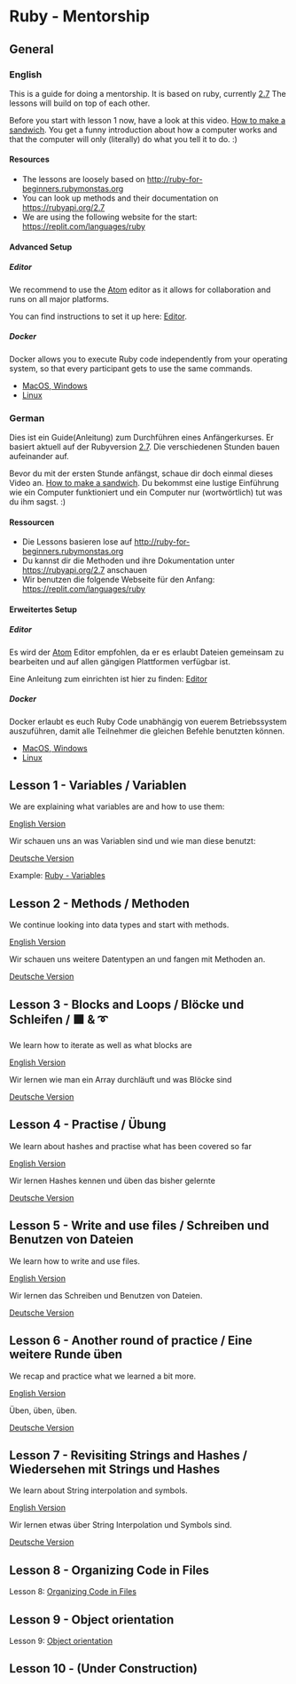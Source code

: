 # Ruby - Mentorship

## General

### English

This is a guide for doing a mentorship. It is based on ruby, currently [2.7](https://rubyapi.org/2.7)
The lessons will build on top of each other.

Before you start with lesson 1 now, have a look at this video.
[How to make a sandwich](https://www.youtube.com/watch?v=U3TsVz_pJf4&t=136s&ab_channel=DigitalDixie).
You get a funny introduction about how a computer works and that the computer will only (literally) do what you tell it to do. :)

#### Resources

* The lessons are loosely based on http://ruby-for-beginners.rubymonstas.org
* You can look up methods and their documentation on https://rubyapi.org/2.7
* We are using the following website for the start: https://replit.com/languages/ruby

#### Advanced Setup

##### Editor

We recommend to use the [Atom](https://atom.io) editor as it allows for collaboration and runs on all major platforms.

You can find instructions to set it up here: [Editor](/setup/editor.md#english).

##### Docker

Docker allows you to execute Ruby code independently from your operating system, so that every participant gets to use the same commands.

- [MacOS, Windows](/setup/docker.md#for-macos-and-windows-user)
- [Linux](/setup/docker.md#for-linux-user)

### German

Dies ist ein Guide(Anleitung) zum Durchführen eines Anfängerkurses. Er basiert aktuell auf der Rubyversion [2.7](https://rubyapi.org/2.7).
Die verschiedenen Stunden bauen aufeinander auf.

Bevor du mit der ersten Stunde anfängst, schaue dir doch einmal dieses Video an.
[How to make a sandwich](https://www.youtube.com/watch?v=U3TsVz_pJf4&t=136s&ab_channel=DigitalDixie).
Du bekommst eine lustige Einführung wie ein Computer funktioniert und ein Computer nur (wortwörtlich) tut was du ihm sagst. :)

#### Ressourcen

* Die Lessons basieren lose auf http://ruby-for-beginners.rubymonstas.org
* Du kannst dir die Methoden und ihre Dokumentation unter https://rubyapi.org/2.7 anschauen
* Wir benutzen die folgende Webseite für den Anfang: https://replit.com/languages/ruby

#### Erweitertes Setup

##### Editor

Es wird der [Atom](https://atom.io) Editor empfohlen, da er es erlaubt Dateien gemeinsam zu bearbeiten und auf allen gängigen Plattformen verfügbar ist.

Eine Anleitung zum einrichten ist hier zu finden: [Editor](/setup/editor.md#german)

##### Docker

Docker erlaubt es euch Ruby Code unabhängig von euerem Betriebssystem auszuführen, damit alle Teilnehmer die gleichen Befehle benutzten können.

- [MacOS, Windows](/setup/docker.md#f%C3%BCr-macos-und-windows-benutzer )
- [Linux](/setup/docker.md#for-linux-user-1)

## Lesson 1 - Variables / Variablen

We are explaining what variables are and how to use them:

[English Version](/lessons/1-variables.md#english)

Wir schauen uns an was Variablen sind und wie man diese benutzt:

[Deutsche Version](/lessons/1-variables.md#german)

Example: [Ruby - Variables](/lessons/examples/1_variables.rb)

## Lesson 2 - Methods / Methoden

We continue looking into data types and start with methods.

[English Version](/lessons/2-methods.md#english)

Wir schauen uns weitere Datentypen an und fangen mit Methoden an.

[Deutsche Version](/lessons/2-methods.md#german)

## Lesson 3 - Blocks and Loops / Blöcke und Schleifen / ⬛ & ➰

We learn how to iterate as well as what blocks are

[English Version](/lessons/3-blocks-and-loops.md#english)

Wir lernen wie man ein Array durchläuft und was Blöcke sind

[Deutsche Version](/lessons/3-blocks-and-loops.md#german)

## Lesson 4 - Practise / Übung

We learn about hashes and practise what has been covered so far

[English Version](/lessons/4-practise.md#english)

Wir lernen Hashes kennen und üben das bisher gelernte

[Deutsche Version](/lessons/4-practise.md#german)

## Lesson 5 - Write and use files / Schreiben und Benutzen von Dateien

We learn how to write and use files.

[English Version](lessons/5-write-and-use-files.md#english)

Wir lernen das Schreiben und Benutzen von Dateien.

[Deutsche Version](lessons/5-write-and-use-files.md#deutsch)

## Lesson 6 - Another round of practice / Eine weitere Runde üben

We recap and practice what we learned a bit more.

[English Version](lessons/6-practice.md#english)

Üben, üben, üben.

[Deutsche Version](lessons/6-practice.md#deutsch)

## Lesson 7 - Revisiting Strings and Hashes / Wiedersehen mit Strings und Hashes

We learn about String interpolation and symbols.

[English Version](lessons/7-revisiting-strings-and-hashes.md#english)

Wir lernen etwas über String Interpolation und Symbols sind.

[Deutsche Version](lessons/7-revisiting-strings-and-hashes.md#deutsch)

## Lesson 8 - Organizing Code in Files

Lesson 8: [Organizing Code in Files](lessons/8-organizing-code-in-files.md)

## Lesson 9 - Object orientation

Lesson 9: [Object orientation](lessons/9-object-orientation.md)

## Lesson 10 - (Under Construction)
